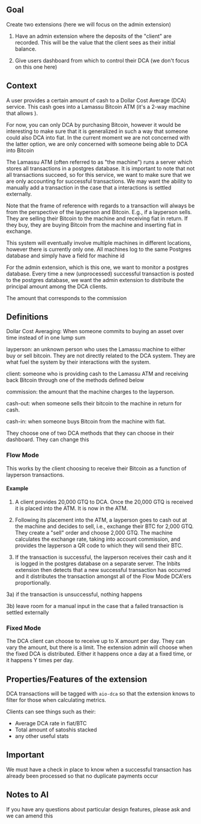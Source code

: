 ## Goal

Create two extensions (here we will focus on the admin extension)

1. Have an admin extension where the deposits of the "client" are recorded. This will be the value that the client sees as their initial balance.

1. Give users dashboard from which to control their DCA (we don't focus on this one here)

## Context

A user provides a certain amount of cash to a Dollar Cost Average (DCA) service. This cash goes into a Lamassu Bitcoin ATM (it's a 2-way machine that allows ).

For now, you can only DCA by purchasing Bitcoin, however it would be interesting to make sure that it is generalized in such a way that someone could also DCA into fiat. In the current moment we are not concerned with the latter option, we are only concerned with someone being able to DCA into Bitcoin

The Lamassu ATM (often referred to as "the machine") runs a server which stores all transactions in a postgres database. It is important to note that not all transactions succeed, so for this service, we want to make sure that we are only accounting for successful transactions. We may want the ability to manually add a transaction in the case that a interactions is settled externally.

Note that the frame of reference with regards to a transaction will always be from the perspective of the layperson and Bitcoin. E.g., if a layperson sells. They are selling their Bitcoin to the machine and receiving fiat in return. If they buy, they are buying Bitcoin from the machine and inserting fiat in exchange.

This system will eventually involve multiple machines in different locations, however there is currently only one. All machines log to the same Postgres database and simply have a field for machine id

For the admin extension, which is this one, we want to monitor a postgres database. Every time a new (unprocessed) successful transaction is posted to the postgres database, we want the admin extension to distribute the principal amount among the DCA clients.

The amount that corresponds to the commission

## Definitions

Dollar Cost Averaging: When someone commits to buying an asset over time instead of in one lump sum

layperson: an unknown person who uses the Lamassu machine to either buy or sell bitcoin. They are not directly related to the DCA system. They are what fuel the system by their interactions with the system.

client: someone who is providing cash to the Lamassu ATM and receiving back Bitcoin through one of the methods defined below

commission: the amount that the machine charges to the layperson.

cash-out: when someone sells their bitcoin to the machine in return for cash.

cash-in: when someone buys Bitcoin from the machine with fiat.

They choose one of two DCA methods that they can choose in their dashboard. They can change this

### Flow Mode

This works by the client choosing to receive their Bitcoin as a function of layperson transactions.

#### Example

1) A client provides 20,000 GTQ to DCA. Once the 20,000 GTQ is received it is placed into the ATM. It is now in the ATM.

2) Following its placement into the ATM, a layperson goes to cash out at the machine and decides to sell, i.e., exchange their BTC for 2,000 GTQ. They create a "sell" order and choose 2,000 GTQ. The machine calculates the exchange rate, taking into account commission, and provides the layperson a QR code to which they will send their BTC.

3) If the transaction is successful, the layperson receives their cash and it is logged in the postgres database on a separate server. The lnbits extension then detects that a new successful transaction has occurred and it distributes the transaction amongst all of the Flow Mode DCA'ers proportionally.

3a) if the transaction is unsuccessful, nothing happens

3b) leave room for a manual input in the case that a failed transaction is settled externally

### Fixed Mode

The DCA client can choose to receive up to X amount per day. They can vary the amount, but there is a limit. The extension admin will choose when the fixed DCA is distributed. Either it happens once a day at a fixed time, or it happens Y times per day.

## Properties/Features of the extension

DCA transactions will be tagged with `aio-dca` so that the extension knows to filter for those when calculating metrics.

Clients can see things such as their:

- Average DCA rate in fiat/BTC
- Total amount of satoshis stacked
- any other useful stats

## Important

We must have a check in place to know when a successful transaction has already been processed so that no duplicate payments occur

## Notes to AI

If you have any questions about particular design features, please ask and we can amend this
